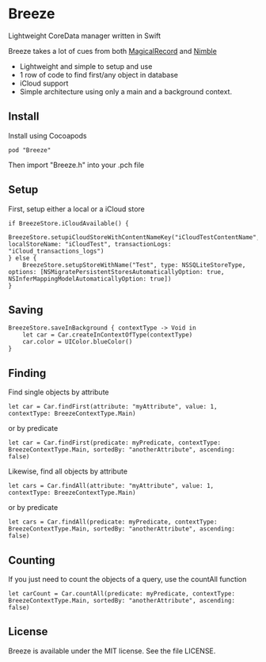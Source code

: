# Breeze

Lightweight CoreData manager written in Swift

Breeze takes a lot of cues from both [MagicalRecord](https://github.com/magicalpanda/MagicalRecord) and [Nimble](https://github.com/MarcoSero/Nimble)

* Lightweight and simple to setup and use
* 1 row of code to find first/any object in database
* iCloud support
* Simple architecture using only a main and a background context.

## Install

Install using Cocoapods

    pod "Breeze"

Then import "Breeze.h" into your .pch file

## Setup

First, setup either a local or a iCloud store

    if BreezeStore.iCloudAvailable() {
        BreezeStore.setupiCloudStoreWithContentNameKey("iCloudTestContentName", localStoreName: "iCloudTest", transactionLogs: "iCloud_transactions_logs")
    } else {
        BreezeStore.setupStoreWithName("Test", type: NSSQLiteStoreType, options: [NSMigratePersistentStoresAutomaticallyOption: true, NSInferMappingModelAutomaticallyOption: true])
    }

## Saving

    BreezeStore.saveInBackground { contextType -> Void in
        let car = Car.createInContextOfType(contextType)
        car.color = UIColor.blueColor()
    }

## Finding

Find single objects by attribute

    let car = Car.findFirst(attribute: "myAttribute", value: 1, contextType: BreezeContextType.Main)

or by predicate

    let car = Car.findFirst(predicate: myPredicate, contextType: BreezeContextType.Main, sortedBy: "anotherAttribute", ascending: false)


Likewise, find all objects by attribute

    let cars = Car.findAll(attribute: "myAttribute", value: 1, contextType: BreezeContextType.Main)

or by predicate

    let cars = Car.findAll(predicate: myPredicate, contextType: BreezeContextType.Main, sortedBy: "anotherAttribute", ascending: false)

## Counting

If you just need to count the objects of a query, use the countAll function

    let carCount = Car.countAll(predicate: myPredicate, contextType: BreezeContextType.Main, sortedBy: "anotherAttribute", ascending: false)

## License

Breeze is available under the MIT license. See the file LICENSE.
